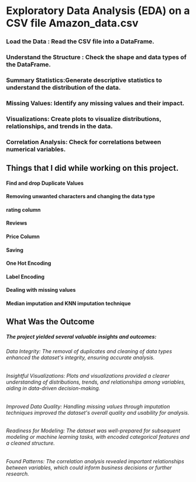 # Exploratory Data Analysis (EDA) on a CSV file  Amazon_data.csv

### Load the Data : Read the CSV file into a DataFrame.
### Understand the Structure : Check the shape and data types of the DataFrame.
### Summary Statistics:Generate descriptive statistics to understand the distribution of the data.
### Missing Values: Identify any missing values and their impact.
### Visualizations: Create plots to visualize distributions, relationships, and trends in the data.
### Correlation Analysis: Check for correlations between numerical variables.

## Things that I did while working on this project.

#### Find and drop Duplicate Values
#### Removing unwanted characters and changing the data type
#### rating column
#### Reviews
#### Price Column
#### Saving
#### One Hot Encoding
#### Label Encoding
#### Dealing with missing values
#### Median imputation and KNN imputation technique


## What Was the Outcome
##### The project yielded several valuable insights and outcomes:
###### Data Integrity: The removal of duplicates and cleaning of data types enhanced the dataset's integrity, ensuring accurate analysis.
###### Insightful Visualizations: Plots and visualizations provided a clearer understanding of distributions, trends, and relationships among variables, aiding in data-driven decision-making.
###### Improved Data Quality: Handling missing values through imputation techniques improved the dataset's overall quality and usability for analysis.
###### Readiness for Modeling: The dataset was well-prepared for subsequent modeling or machine learning tasks, with encoded categorical features and a cleaned structure.
###### Found Patterns: The correlation analysis revealed important relationships between variables, which could inform business decisions or further research.
